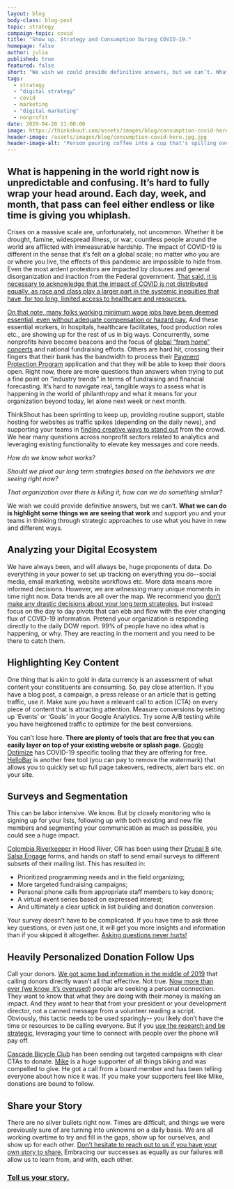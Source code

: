 ```yaml
---
layout: blog
body-class: blog-post
topic: strategy
campaign-topic: covid
title: "Show up. Strategy and Consumption During COVID-19."
homepage: false
author: julia 
published: true
featured: false
short: "We wish we could provide definitive answers, but we can’t. What we can do is highlight some things we are seeing that work and support you and your teams in thinking through strategic approaches to use what you have in new and different ways."
tags:
  - strategy
  - "digital strategy"
  - covid
  - marketing
  - "digital marketing"
  - nonprofit
date: 2020-04-28 11:00:00
image: https://thinkshout.com/assets/images/blog/consumption-covid-hero.jpg.jpg
header-image: /assets/images/blog/consumption-covid-hero.jpg.jpg
header-image-alt: "Person pouring coffee into a cup that's spilling over."
---
```

## What is happening in the world right now is unpredictable and confusing. It’s hard to fully wrap your head around. Each day, week, and month, that pass can feel either endless or like time is giving you whiplash.  

Crises on a massive scale are, unfortunately, not uncommon. Whether it be drought, famine, widespread illness, or war, countless people around the world are afflicted with immeasurable hardship. The impact of COVID-19 is different in the sense that it’s felt on a global scale; no matter who you are or where you live, the effects of this pandemic are impossible to hide from. Even the most ardent protestors are impacted by closures and general disorganization and inaction from the Federal government. [That said, it is necessary to acknowledge that the impact of COVID is not distributed equally, as race and class play a larger part in the systemic inequities that have, for too long, limited access to healthcare and resources.](https://www.nytimes.com/2020/04/29/magazine/racial-disparities-covid-19.html)  

[On that note, many folks working minimum wage jobs have been deemed essential, even without adequate compensation or hazard pay.](https://www.brookings.edu/research/covid-19s-essential-workers-deserve-hazard-pay-heres-why-and-how-it-should-work/) And these essential workers, in hospitals, healthcare facilitates, food production roles etc., are showing up for the rest of us in big ways. Concurrently, some nonprofits have become beacons and the focus of [global “from home” concerts](https://www.globalcitizen.org/en/connect/togetherathome/) and national fundraising efforts. Others are hard hit, crossing their fingers that their bank has the bandwidth to process their [Payment Protection Program](https://www.sba.gov/funding-programs/loans/coronavirus-relief-options/paycheck-protection-program) application and that they will be able to keep their doors open. Right now, there are more questions than answers when trying to put a fine point on “industry trends” in terms of fundraising and financial forecasting.  It’s hard to navigate real, tangible ways to assess what is happening in the world of philanthropy and what it means for your organization beyond today, let alone next week or next month. 

ThinkShout has been sprinting to keep up, providing routine support, stable hosting for websites as traffic spikes (depending on the daily news), and supporting your teams in [finding creative ways to stand out](https://freedomhouse.org/issues/democracy-during-pandemic) from the crowd. We hear many questions across nonprofit sectors related to analytics and leveraging existing functionality to elevate key messages and core needs. 

*How do we know what works?*
 
*Should we pivot our long term strategies based on the behaviors we are seeing right now?*
 
*That organization over there is killing it, how can we do something similar?* 

We wish we could provide definitive answers, but we can’t. **What we can do is highlight some things we are seeing that work** and support you and your teams in thinking through strategic approaches to use what you have in new and different ways. 

## Analyzing your Digital Ecosystem

We have always been, and will always be, huge proponents of data. Do everything in your power to set up tracking on everything you do--social media, email marketing, website workflows etc. More data means more informed decisions. However, we are witnessing many unique moments in time right now. Data trends are all over the map. We recommend you [don’t make any drastic decisions about your long term strategies](https://www.thinkwithgoogle.com/marketing-resources/data-measurement/marketing-measurement-strategy-during-a-pandemic/), but instead focus on the day to day pivots that can ebb and flow with the ever changing flux of COVID-19 information. Pretend your organization is responding directly to the daily DOW report. 99% of people have no idea what is happening, or why.  They are reacting in the moment and you need to be there to catch them. 

## Highlighting Key Content 

One thing that is akin to gold in data currency is an assessment of what content your constituents are consuming. So, pay close attention. If you have a blog post, a campaign, a press release or an article that is getting traffic, use it. Make sure you have a relevant call to action (CTA) on every piece of content that is attracting attention. Measure conversions by setting up ‘Events’ or ‘Goals’ in your Google Analytics. Try some A/B testing while you have heightened traffic to optimize for the best conversions. 

You can’t lose here. **There are plenty of tools that are free that you can easily layer on top of your existing website or splash page.** [Google Optimize](https://support.google.com/optimize/answer/9823410?hl=en) has COVID-19 specific tooling that they are offering for free. [HelloBar](https://www.hellobar.com/) is another free tool (you can pay to remove the watermark) that allows you to quickly set up full page takeovers, redirects, alert bars etc. on your site. 

## Surveys and Segmentation 

This can be labor intensive. We know. But by closely monitoring who is signing up for your lists, following up with both existing and new file members and segmenting your communication as much as possible, you could see a huge impact.

[Colombia Riverkeeper](https://www.columbiariverkeeper.org/) in Hood River, OR has been using their [Drupal 8](https://www.drupal.org/8) site, [Salsa Engage](https://www.salsalabs.com/sign-in) forms, and hands on staff to send email surveys to different subsets of their mailing list. This has resulted in:
* Prioritized programming needs and in the field organizing;
* More targeted fundraising campaigns; 
* Personal phone calls from appropriate staff members to key donors;
* A virtual event series based on expressed interest;
* And ultimately a clear uptick in list building and donation conversion.  

Your survey doesn’t have to be complicated. If you have time to ask three key questions, or even just one, it will get you more insights and information than if you skipped it altogether. [Asking questions never hurts!](https://thinkshout.com/blog/2019/01/ask-more-questions/)

## Heavily Personalized Donation Follow Ups

Call your donors. [We got some bad information in the middle of 2019](https://papers.ssrn.com/sol3/papers.cfm?abstract_id=3371327) that calling donors directly wasn’t all that effective. Not true. [Now more than ever (we know, it’s overused)](https://nplusonemag.com/issue-28/the-intellectual-situation/now-less-than-never/) people are seeking a personal connection. They want to know that what they are doing with their money is making an impact. And they want to hear that from your president or your development director, not a canned message from a volunteer reading a script. Obviously, this tactic needs to be used sparingly-- you likely don’t have the time or resources to be calling everyone. But if you [use the research and be strategic](https://bloomerang.co/blog/actually-calling-donors-to-thank-them-does-make-them-more-likely-to-give-again-and-give-more/), leveraging your time to connect with people over the phone will pay off. 

[Cascade Bicycle Club](https://www.cascade.org/) has been sending out targeted campaigns with clear CTAs to donate. [Mike](https://thinkshout.com/team/mike/) is a huge supporter of all things biking and was compelled to give. He got a call from a board member and has been telling everyone about how nice it was. If you make your supporters feel like Mike, donations are bound to follow. 

## Share your Story

There are no silver bullets right now. Times are difficult, and things we were previously sure of are turning into unknowns on a daily basis.  We are all working overtime to try and fill in the gaps, show up for ourselves, and show up for each other. [Don’t hesitate to reach out to us if you have your own story to share.](https://forms.gle/8uA5iMWTawvoN5NN6) Embracing our successes as equally as our failures will allow us to learn from, and with, each other. 

### [Tell us your story.](https://forms.gle/8uA5iMWTawvoN5NN6)
